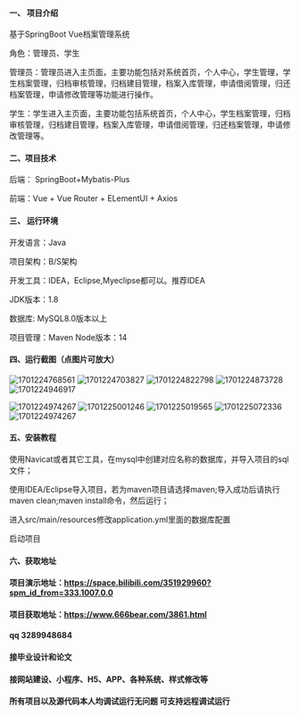 

#### 一、 项目介绍
基于SpringBoot Vue档案管理系统

角色：管理员、学生

管理员：管理员进入主页面，主要功能包括对系统首页，个人中心，学生管理，学生档案管理，归档审核管理，归档建目管理，档案入库管理，申请借阅管理，归还档案管理，申请修改管理等功能进行操作。

学生：学生进入主页面，主要功能包括系统首页，个人中心，学生档案管理，归档审核管理，归档建目管理，档案入库管理，申请借阅管理，归还档案管理，申请修改管理等。

#### 二、项目技术
后端： SpringBoot+Mybatis-Plus

前端：Vue + Vue Router + ELementUI + Axios

#### 三、 运行环境
开发语言：Java

项目架构：B/S架构

开发工具：IDEA，Eclipse,Myeclipse都可以。推荐IDEA

JDK版本：1.8

数据库: MySQL8.0版本以上

项目管理：Maven
Node版本：14
#### 四、运行截图（点图片可放大）

![1701224768561](https://github.com/666bears/document/assets/143094776/6df72f62-d619-4601-9e90-813ca945b8c9)
![1701224703827](https://github.com/666bears/document/assets/143094776/f007cb6a-3355-40a4-8726-517697701b7a)
![1701224822798](https://github.com/666bears/document/assets/143094776/13c0e9e4-308a-4b0a-82e6-52a7ed7144e3)
![1701224873728](https://github.com/666bears/document/assets/143094776/a8cdac53-78c1-48c9-8caf-eda967c9477d)
![1701224946917](https://github.com/666bears/document/assets/143094776/5e59d882-4052-4597-b2e7-584c1514110e)

![1701224974267](https://github.com/666bears/document/assets/143094776/5902cec3-2cd7-45a9-80fe-effff2401652)
![1701225001246](https://github.com/666bears/document/assets/143094776/6acbb469-732b-4c26-b811-05491990174d)
![1701225019565](https://github.com/666bears/document/assets/143094776/a2ac1eaf-aade-470c-9149-93c3c7d28cd8)
![1701225072336](https://github.com/666bears/document/assets/143094776/379ba81f-059c-4c80-9e3d-c45ec853053d)
![1701224974267](https://github.com/666bears/document/assets/143094776/4bd92056-3d68-4c46-b3c5-ff59a7c56370)



#### 五、安装教程
使用Navicat或者其它工具，在mysql中创建对应名称的数据库，并导入项目的sql文件；

使用IDEA/Eclipse导入项目，若为maven项目请选择maven;导入成功后请执行maven clean;maven install命令，然后运行；

进入src/main/resources修改application.yml里面的数据库配置

启动项目

#### 六、获取地址
#### 项目演示地址：https://space.bilibili.com/351929960?spm_id_from=333.1007.0.0
#### 项目获取地址：https://www.666bear.com/3861.html
#### qq 3289948684
#### 接毕业设计和论文
#### 接网站建设、小程序、H5、APP、各种系统、样式修改等
#### 所有项目以及源代码本人均调试运行无问题 可支持远程调试运行



